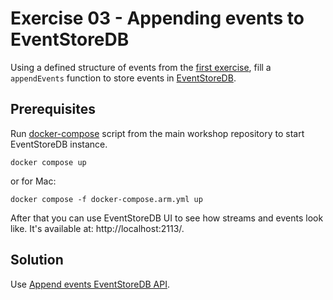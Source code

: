 # Exercise 03 - Appending events to EventStoreDB

Using a defined structure of events from the [first exercise](../../e01_events_definition), fill a `appendEvents` function to store events in [EventStoreDB](https://developers.eventstore.com/clients/grpc/).

## Prerequisites
Run [docker-compose](../../../../../../../docker-compose.yml) script from the main workshop repository to start EventStoreDB instance.

```shell
docker compose up
```

or for Mac:

```shell
docker compose -f docker-compose.arm.yml up
```

After that you can use EventStoreDB UI to see how streams and events look like. It's available at: http://localhost:2113/.

## Solution

Use [Append events EventStoreDB API](https://developers.eventstore.com/clients/grpc/appending-events.html).
